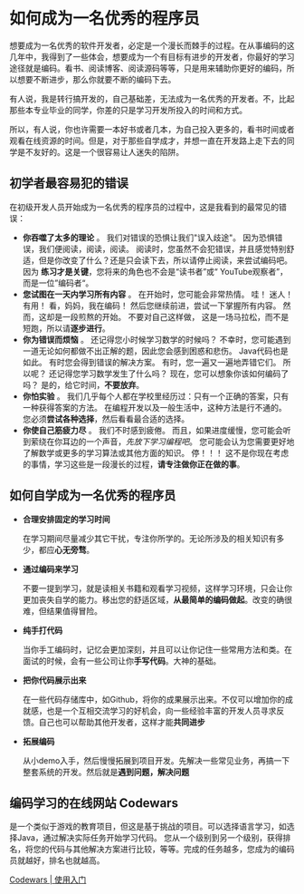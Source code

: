 # 如何成为一名优秀的程序员

想要成为一名优秀的软件开发者，必定是一个漫长而棘手的过程。在从事编码的这几年中，我得到了一些体会，想要成为一个有目标有进步的开发者，你最好的学习途径就是编码。看书、阅读博客、阅读源码等等，只是用来辅助你更好的编码，所以想要不断进步，那么你就要不断的编码下去。

有人说，我是转行搞开发的，自己基础差，无法成为一名优秀的开发者。不，比起那些本专业毕业的同学，你差的只是学习开发所投入的时间和方式。

所以，有人说，你也许需要一本好书或者几本，为自己投入更多的，看书时间或者观看在线资源的时间。但是，对于那些自学成才，并想一直在开发路上走下去的同学是不友好的。这是一个很容易让人迷失的陷阱。

## 初学者最容易犯的错误

在初级开发人员开始成为一名优秀的程序员的过程中，这是我看到的最常见的错误：

- **你吞噬了太多的理论** 。 我们对错误的恐惧让我们"误入歧途"。 因为恐惧错误，我们便阅读，阅读，阅读。 阅读时，您虽然不会犯错误，并且感觉特别舒适，但是你改变了什么？还是只会读下去，所以请停止阅读，来尝试编码吧。 因为 **练习才是关键**，您将来的角色也不会是“读书者”或“ YouTube观察者”，而是一位”编码者“。
- **您试图在一天内学习所有内容** 。 在开始时，您可能会非常热情。 哇！ 迷人！ 有用！ 看，妈妈，我在编码！ 然后您继续前进，尝试一下掌握所有内容。 然而，这却是一段煎熬的开始。 不要对自己这样做， 这是一场马拉松，而不是短跑，所以请**逐步进行**。
- **你为错误而烦恼** 。 还记得您小时候学习数学的时候吗？ 不幸时，您可能遇到一道无论如何都做不出正解的题，因此您会感到困惑和悲伤。 Java代码也是如此。 有时您会得到错误的解决方案。 有时，您一遍又一遍地弄错它们。 所以呢？ 还记得您学习数学发生了什么吗？ 现在，您可以想象你该如何编码了吗？ 是的，给它时间，**不要放弃**。
- **你怕实验** 。 我们几乎每个人都在学校里经历过：只有一个正确的答案，只有一种获得答案的方法。 在编程开发以及一般生活中，这种方法是行不通的。 您必须**尝试各种选择**，然后看看最合适的选择。
- **你使自己筋疲力尽** 。 我们不时感到疲倦。 而且，如果进度缓慢，您可能会听到萦绕在你耳边的一个声音，*先放下学习编程吧*。 您可能会认为您需要更好地了解数学或更多的学习算法或其他方面的知识。 停！！！ 这不是你现在考虑的事情，学习这些是一段漫长的过程，**请专注做你正在做的事**。

## 如何自学成为一名优秀的程序员

- **合理安排固定的学习时间**

  在学习期间尽量减少其它干扰，专注你所学的。无论所涉及的相关知识有多少，都应**心无旁骛**。

- **通过编码来学习**

  不要一提到学习，就是读相关书籍和观看学习视频，这样学习环境，只会让你更加丧失自学的能力。移出您的舒适区域，**从最简单的编码做起**。改变的确很难，但结果值得冒险。

- **纯手打代码**

  当你手工编码时，记忆会更加深刻，并且可以让你记住一些常用方法和类。在面试的时候，会有一些公司让你**手写代码**。大神的基础。

- **把你代码展示出来**

  在一些代码存储库中，如Github，将你的成果展示出来。不仅可以增加你的成就感，也是一个互相交流学习的好机会，向一些经验丰富的开发人员寻求反馈。自己也可以帮助其他开发者，这样才能**共同进步**

- **拓展编码**

  从小demo入手，然后慢慢拓展到项目开发。先解决一些常见业务，再搞一下整套系统的开发。然后就是**遇到问题，解决问题**



## 编码学习的在线网站 Codewars

[Codewars]: https://www.codewars.com

是一个类似于游戏的教育项目，但这是基于挑战的项目。可以选择语言学习，如选择Java，通过解决实际任务开始学习代码。 您从一个级别到另一个级别，获得排名，将您的代码与其他解决方案进行比较，等等。完成的任务越多，您成为的编码员就越好，排名也就越高。

[Codewars | 使用入门](../toap/README.md)

